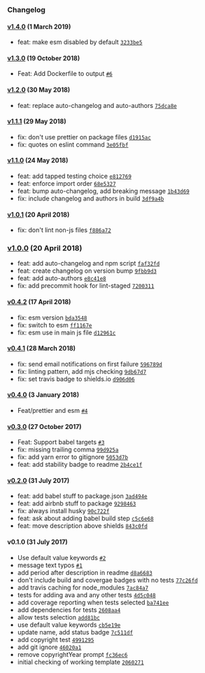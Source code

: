 ### Changelog

#### [v1.4.0](https://github.com/w33ble/template-node-module/compare/v1.3.0...v1.4.0) (1 March 2019)
- feat: make esm disabled by default [`3233be5`](https://github.com/w33ble/template-node-module/commit/3233be5b080e0b1eb3a0d30ef57438f9033836c9)

#### [v1.3.0](https://github.com/w33ble/template-node-module/compare/v1.2.0...v1.3.0) (19 October 2018)
- Feat: Add Dockerfile to output [`#6`](https://github.com/w33ble/template-node-module/pull/6)

#### [v1.2.0](https://github.com/w33ble/template-node-module/compare/v1.1.1...v1.2.0) (30 May 2018)
- feat: replace auto-changelog and auto-authors [`75dca8e`](https://github.com/w33ble/template-node-module/commit/75dca8e1bd926744fa74504c8905bab3a1c6895b)

#### [v1.1.1](https://github.com/w33ble/template-node-module/compare/v1.1.0...v1.1.1) (29 May 2018)
- fix: don&#x27;t use prettier on package files [`d1915ac`](https://github.com/w33ble/template-node-module/commit/d1915ac50d8df4a2c003b5e27ed25458531eae3a)
- fix: quotes on eslint command [`3e05fbf`](https://github.com/w33ble/template-node-module/commit/3e05fbfcd630f6533e992ff6be7eb757db65cfcb)

#### [v1.1.0](https://github.com/w33ble/template-node-module/compare/v1.0.1...v1.1.0) (24 May 2018)
- feat: add tapped testing choice [`e812769`](https://github.com/w33ble/template-node-module/commit/e81276917753be6fe913ef9ec3f104554d4251ff)
- feat: enforce import order [`68e5327`](https://github.com/w33ble/template-node-module/commit/68e53279fbeb5e120474809c0b98f3b7f6ab7835)
- feat: bump auto-changelog, add breaking message [`1b43d69`](https://github.com/w33ble/template-node-module/commit/1b43d69f34188e85c50d5e01c643bb563ddb4311)
- fix: include changelog and authors in build [`3df9a4b`](https://github.com/w33ble/template-node-module/commit/3df9a4bb218e9dc28de20745f4a67be02316df52)

#### [v1.0.1](https://github.com/w33ble/template-node-module/compare/v1.0.0...v1.0.1) (20 April 2018)
- fix: don&#x27;t lint non-js files [`f886a72`](https://github.com/w33ble/template-node-module/commit/f886a72ecb24d60382c5e440a548706b3ff1a370)

### [v1.0.0](https://github.com/w33ble/template-node-module/compare/v0.4.2...v1.0.0) (20 April 2018)
- feat: add auto-changelog and npm script [`faf32fd`](https://github.com/w33ble/template-node-module/commit/faf32fd9e5f2937da0b872d4bf0b3c55f8c739cc)
- feat: create changelog on version bump [`9fbb9d3`](https://github.com/w33ble/template-node-module/commit/9fbb9d305e51426824ae1311250ad1e2a1ac3208)
- feat: add auto-authors [`e8c41e8`](https://github.com/w33ble/template-node-module/commit/e8c41e82c62b078ad0193fdb838a6144fba1fbd6)
- fix: add precommit hook for lint-staged [`7200311`](https://github.com/w33ble/template-node-module/commit/72003114a730ad92b385295e4efb7428b185b568)

#### [v0.4.2](https://github.com/w33ble/template-node-module/compare/v0.4.1...v0.4.2) (17 April 2018)
- fix: esm version [`bda3548`](https://github.com/w33ble/template-node-module/commit/bda354872a28f9217d07a41ca293f7d6aa62d128)
- fix: switch to esm [`ff1167e`](https://github.com/w33ble/template-node-module/commit/ff1167ecbaa39469ca2369b18f278c45a17f49fc)
- fix: esm use in main js file [`d12961c`](https://github.com/w33ble/template-node-module/commit/d12961c2f3ffd502a8567adc548c35a7fd744289)

#### [v0.4.1](https://github.com/w33ble/template-node-module/compare/v0.4.0...v0.4.1) (28 March 2018)
- fix: send email notifications on first failure [`596789d`](https://github.com/w33ble/template-node-module/commit/596789d7d6f2662ea9dab6dde28fea1ce1602c0a)
- fix: linting pattern, add mjs checking [`9db67d7`](https://github.com/w33ble/template-node-module/commit/9db67d70c96ea0b7eb5a70914dd3d10775fbcc48)
- fix: set travis badge to shields.io [`d906d06`](https://github.com/w33ble/template-node-module/commit/d906d069855224567cc89b5e6f9677a1f37246ed)

#### [v0.4.0](https://github.com/w33ble/template-node-module/compare/v0.3.0...v0.4.0) (3 January 2018)
- Feat/prettier and esm [`#4`](https://github.com/w33ble/template-node-module/pull/4)

#### [v0.3.0](https://github.com/w33ble/template-node-module/compare/v0.2.0...v0.3.0) (27 October 2017)
- Feat: Support babel targets [`#3`](https://github.com/w33ble/template-node-module/pull/3)
- fix: missing trailing comma [`99d925a`](https://github.com/w33ble/template-node-module/commit/99d925a6398afcaa8a5b93ebb3baaf51b55d6c35)
- fix: add yarn error to gitignore [`5053d7b`](https://github.com/w33ble/template-node-module/commit/5053d7bca2f250ea8f19036bbc993ada8b502c45)
- feat: add stability badge to readme [`2b4ce1f`](https://github.com/w33ble/template-node-module/commit/2b4ce1f6d30859e0d3f7b97adf598ae6243253f7)

#### [v0.2.0](https://github.com/w33ble/template-node-module/compare/v0.1.0...v0.2.0) (31 July 2017)
- feat: add babel stuff to package.json [`3ad494e`](https://github.com/w33ble/template-node-module/commit/3ad494e422c6bd593ec3e8aab9a64b36560ba4c7)
- feat: add airbnb stuff to package [`9298463`](https://github.com/w33ble/template-node-module/commit/92984633221b19b9a00e83dff7ff6e3e37a0d93b)
- fix: always install husky [`90c722f`](https://github.com/w33ble/template-node-module/commit/90c722f8d59eab30f3457c667e45e8ad139eac3f)
- feat: ask about adding babel build step [`c5c6e68`](https://github.com/w33ble/template-node-module/commit/c5c6e68628613d5cb5867ee9500f598e7db063ee)
- feat: move description above shields [`843c0fd`](https://github.com/w33ble/template-node-module/commit/843c0fd34d310a9615ee45e032c7327dfb813a24)

#### v0.1.0 (31 July 2017)
- Use default value keywords [`#2`](https://github.com/w33ble/template-node-module/pull/2)
- message text typos [`#1`](https://github.com/w33ble/template-node-module/pull/1)
- add period after description in readme [`d8a6683`](https://github.com/w33ble/template-node-module/commit/d8a66839503057793886cae847167ee58996b406)
- don&#x27;t include build and covergae badges with no tests [`77c26fd`](https://github.com/w33ble/template-node-module/commit/77c26fd7339250baf696fa50d1641c07ea7fcdb4)
- add travis caching for node_modules [`7ac84a7`](https://github.com/w33ble/template-node-module/commit/7ac84a7575b7bde9616adee2428701742e10c3e7)
- tests for adding ava and any other tests [`4d5c048`](https://github.com/w33ble/template-node-module/commit/4d5c048eeb742b86ce927e48a790572212334fce)
- add coverage reporting when tests selected [`ba741ee`](https://github.com/w33ble/template-node-module/commit/ba741eee17bfc9e4638da18c561e29c39bee6e4d)
- add dependencies for tests [`2608aa4`](https://github.com/w33ble/template-node-module/commit/2608aa4aecebd1ba0de62972d6018048e63411d1)
- allow tests selection [`add81bc`](https://github.com/w33ble/template-node-module/commit/add81bcb5945ae5bd108cc068b88f2cb14c31626)
- use default value keywords [`cb5e19e`](https://github.com/w33ble/template-node-module/commit/cb5e19e7708ba462a25a40bfbddcc62b8d6030e3)
- update name, add status badge [`7c511df`](https://github.com/w33ble/template-node-module/commit/7c511df8771f353da56172edf2db6211c8a28696)
- add copyright test [`4991295`](https://github.com/w33ble/template-node-module/commit/499129590359337199213ee5a054f452fb59e198)
- add git ignore [`46020a1`](https://github.com/w33ble/template-node-module/commit/46020a1dfc4795361bb0553227da6ce154e21317)
- remove copyrightYear prompt [`fc36ec6`](https://github.com/w33ble/template-node-module/commit/fc36ec65a8c63fa462efc1d446ef7306a91c381c)
- initial checking of working template [`2060271`](https://github.com/w33ble/template-node-module/commit/2060271c4867e99270c3e544f4b7cb082f0340a7)
